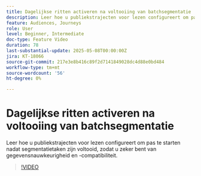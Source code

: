 ```yaml
---
title: Dagelijkse ritten activeren na voltooiing van batchsegmentatie
description: Leer hoe u publiekstrajecten voor lezen configureert om pas te starten nadat segmentatietaken zijn voltooid, zodat u zeker bent van gegevensnauwkeurigheid en -compatibiliteit.
feature: Audiences, Journeys
role: User
level: Beginner, Intermediate
doc-type: Feature Video
duration: 78
last-substantial-update: 2025-05-08T00:00:00Z
jira: KT-18066
source-git-commit: 217e3e8b416c89f2d7141849028dc4d88e0bd484
workflow-type: tm+mt
source-wordcount: '56'
ht-degree: 0%

---
```



# Dagelijkse ritten activeren na voltooiing van batchsegmentatie

Leer hoe u publiekstrajecten voor lezen configureert om pas te starten nadat segmentatietaken zijn voltooid, zodat u zeker bent van gegevensnauwkeurigheid en -compatibiliteit.

>[!VIDEO](https://video.tv.adobe.com/v/3458146/?learn=on&enablevpops)
